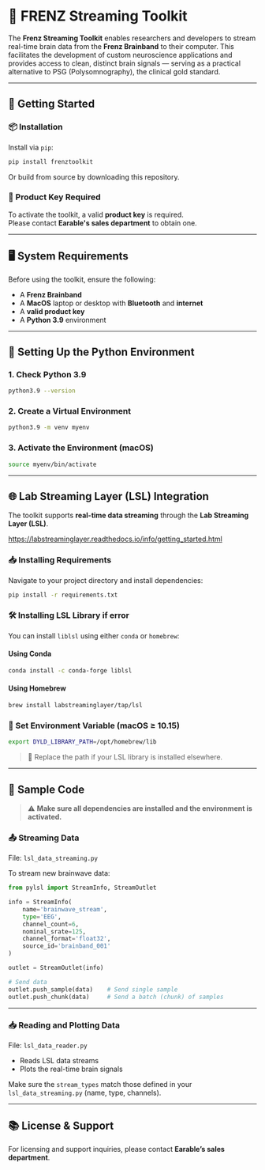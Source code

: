 # 🧠 FRENZ Streaming Toolkit

The **Frenz Streaming Toolkit** enables researchers and developers to stream real-time brain data from the **Frenz Brainband** to their computer. This facilitates the development of custom neuroscience applications and provides access to clean, distinct brain signals — serving as a practical alternative to PSG (Polysomnography), the clinical gold standard.

---

## 🚀 Getting Started

### 📦 Installation

Install via `pip`:

```bash
pip install frenztoolkit
```

Or build from source by downloading this repository.

### 🔑 Product Key Required

To activate the toolkit, a valid **product key** is required.  
Please contact **Earable's sales department** to obtain one.

---

## 🖥️ System Requirements

Before using the toolkit, ensure the following:

- A **Frenz Brainband**
- A **MacOS** laptop or desktop with **Bluetooth** and **internet**
- A **valid product key**
- A **Python 3.9** environment

---

## 🧪 Setting Up the Python Environment

### 1. Check Python 3.9

```bash
python3.9 --version
```

### 2. Create a Virtual Environment

```bash
python3.9 -m venv myenv
```

### 3. Activate the Environment (macOS)

```bash
source myenv/bin/activate
```

---

## 🌐 Lab Streaming Layer (LSL) Integration


The toolkit supports **real-time data streaming** through the **Lab Streaming Layer (LSL)**.

https://labstreaminglayer.readthedocs.io/info/getting_started.html

### 📥 Installing Requirements

Navigate to your project directory and install dependencies:

```bash
pip install -r requirements.txt
```

### 🛠️ Installing LSL Library if error

You can install `liblsl` using either `conda` or `homebrew`:

#### Using Conda

```bash
conda install -c conda-forge liblsl
```

#### Using Homebrew

```bash
brew install labstreaminglayer/tap/lsl
```

### 🧭 Set Environment Variable (macOS ≥ 10.15)

```bash
export DYLD_LIBRARY_PATH=/opt/homebrew/lib
```

> 🔁 Replace the path if your LSL library is installed elsewhere.

---

## 🧬 Sample Code

> ⚠️ **Make sure all dependencies are installed and the environment is activated.**

### 📤 Streaming Data

File: `lsl_data_streaming.py`

To stream new brainwave data:

```python
from pylsl import StreamInfo, StreamOutlet

info = StreamInfo(
    name='brainwave_stream',
    type='EEG',
    channel_count=6,
    nominal_srate=125,
    channel_format='float32',
    source_id='brainband_001'
)

outlet = StreamOutlet(info)

# Send data
outlet.push_sample(data)    # Send single sample
outlet.push_chunk(data)     # Send a batch (chunk) of samples
```

---

### 📥 Reading and Plotting Data

File: `lsl_data_reader.py`

- Reads LSL data streams
- Plots the real-time brain signals

Make sure the `stream_types` match those defined in your `lsl_data_streaming.py` (name, type, channels).

---

## 📚 License & Support

For licensing and support inquiries, please contact **Earable’s sales department**.
